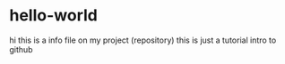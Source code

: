 # hello-world
hi this is a info file on my project (repository)
this is just a tutorial intro to github
